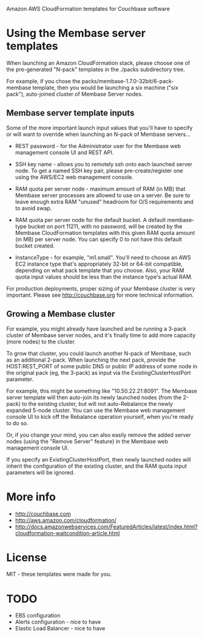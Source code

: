 Amazon AWS CloudFormation templates for Couchbase software

# Using the Membase server templates

When launching an Amazon CloudFormation stack, please choose one of
the pre-generated "N-pack" templates in the ./packs subdirectory tree.

For example, if you chose the packs/membase-1.7.0-32bit/6-pack-membase
template, then you would be launching a six machine ("six pack"),
auto-joined cluster of Membase Server nodes.

## Membase server template inputs

Some of the more important launch input values that you'll have to
specify or will want to override when launching an N-pack of Membase
servers...

* REST password - for the Administrator user for the Membase web
  management console UI and REST API.

* SSH key name - allows you to remotely ssh onto each launched server
  node.  To get a named SSH key pair, please pre-create/register one
  using the AWS/EC2 web management console.

* RAM quota per server node - maximum amount of RAM (in MB) that
  Membase server processes are allowed to use on a server.  Be sure to
  leave enough extra RAM "unused" headroom for O/S requirements and to
  avoid swap.

* RAM quota per server node for the default bucket.  A default
  membase-type bucket on port 11211, with no password, will be created
  by the Membase CloudFormation templates with this given RAM quota
  amount (in MB) per server node.  You can specify 0 to not have this
  default bucket created.

* InstanceType - for example, "m1.small".  You'll need to choose an
  AWS EC2 instance type that's appropriately 32-bit or 64-bit
  compatible, depending on what pack template that you choose.  Also,
  your RAM quota input values should be less than the instance type's
  actual RAM.

For production deployments, proper sizing of your Membase cluster is
very important.  Please see http://couchbase.org for more technical
information.

## Growing a Membase cluster

For example, you might already have launched and be running a 3-pack
cluster of Membase server nodes, and it's finally time to add more
capacity (more nodes) to the cluster.

To grow that cluster, you could launch another N-pack of Membase, such
as an additional 2-pack.  When launching the next pack, provide the
HOST:REST_PORT of some public DNS or public IP address of some node in
the original pack (eg, the 3-pack) as input via the
ExistingClusterHostPort parameter.

For example, this might be something like "10.50.22.21:8091".  The
Membase server template will then auto-join its newly launched nodes
(from the 2-pack) to the existing cluster, but will not auto-Rebalance
the newly expanded 5-node cluster.  You can use the Membase web
management console UI to kick off the Rebalance operation yourself,
when you're ready to do so.

Or, if you change your mind, you can also easily remove the added
server nodes (using the "Remove Server" feature) in the Membase web
management console UI.

If you specify an ExistingClusterHostPort, then newly launched
nodes will inherit the configuration of the existing cluster,
and the RAM quota input parameters will be ignored.

# More info

* http://couchbase.com
* http://aws.amazon.com/cloudformation/
* http://docs.amazonwebservices.com/FeaturedArticles/latest/index.html?cloudformation-waitcondition-article.html

# License

MIT - these templates were made for you.

# TODO

* EBS configuration
* Alerts configuration - nice to have
* Elastic Load Balancer - nice to have
